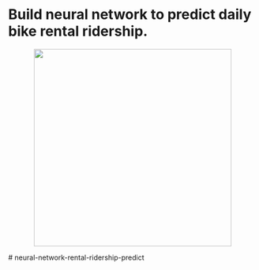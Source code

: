 # Build neural network to predict daily bike rental ridership.

<p align="center">
<img src="https://github.com/Ratimon/Project_1_first-neural-network/blob/master/assets/neural_network.png" width="400">
</p>
# neural-network-rental-ridership-predict
